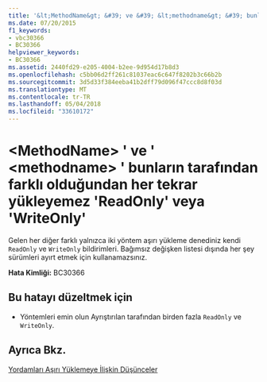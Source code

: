```yaml
---
title: '&lt;MethodName&gt; &#39; ve &#39; &lt;methodname&gt; &#39; bunların tarafından farklı olduğundan her tekrar yükleyemez &#39;ReadOnly&#39; veya &#39;WriteOnly&#39;'
ms.date: 07/20/2015
f1_keywords:
- vbc30366
- BC30366
helpviewer_keywords:
- BC30366
ms.assetid: 2440fd29-e205-4004-b2ee-9d954d17b8d3
ms.openlocfilehash: c5bb06d2ff261c81037eac6c647f8202b3c66b2b
ms.sourcegitcommit: 3d5d33f384eeba41b2dff79d096f47ccc8d8f03d
ms.translationtype: MT
ms.contentlocale: tr-TR
ms.lasthandoff: 05/04/2018
ms.locfileid: "33610172"
---
```

# <a name="ltmethodnamegt39-and-39ltmethodnamegt39-cannot-overload-each-because-they-differ-by-39readonly39-or-39writeonly39"></a>&lt;MethodName&gt; &#39; ve &#39; &lt;methodname&gt; &#39; bunların tarafından farklı olduğundan her tekrar yükleyemez &#39;ReadOnly&#39; veya &#39;WriteOnly&#39;
Gelen her diğer farklı yalnızca iki yöntem aşırı yükleme denediniz kendi `ReadOnly` ve `WriteOnly` bildirimleri. Bağımsız değişken listesi dışında her şey sürümleri ayırt etmek için kullanamazsınız.  
  
 **Hata Kimliği:** BC30366  
  
## <a name="to-correct-this-error"></a>Bu hatayı düzeltmek için  
  
-   Yöntemleri emin olun Ayrıştırılan tarafından birden fazla `ReadOnly` ve `WriteOnly`.  
  
## <a name="see-also"></a>Ayrıca Bkz.  
 [Yordamları Aşırı Yüklemeye İlişkin Düşünceler](../../visual-basic/programming-guide/language-features/procedures/considerations-in-overloading-procedures.md)
